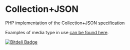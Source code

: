 Collection+JSON
===================

PHP implementation of the Collection+JSON [specification](http://amundsen.com/media-types/collection/format/)

Examples of media type in use [can be found here](http://amundsen.com/media-types/collection/examples/).

[![Bitdeli Badge](https://d2weczhvl823v0.cloudfront.net/kkamkou/collection-json.php/trend.png)](https://bitdeli.com/free "Bitdeli Badge")
